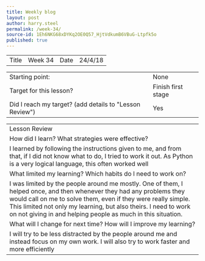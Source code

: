 ```yaml
---
title: Weekly blog
layout: post
author: harry.steel
permalink: /week-34/
source-id: 1Eh6NKG68xDYKq2OE0Q57_HjtVdkumB6VBuG-Ltpfk5o
published: true
---
```

<table>
  <tr>
    <td>Title</td>
    <td>Week 34</td>
    <td>Date</td>
    <td>24/4/18</td>
  </tr>
</table>


<table>
  <tr>
    <td>Starting point:</td>
    <td>None</td>
  </tr>
  <tr>
    <td>Target for this lesson?</td>
    <td>Finish first stage</td>
  </tr>
  <tr>
    <td>Did I reach my target? 
(add details to "Lesson Review")</td>
    <td>Yes</td>
  </tr>
</table>


<table>
  <tr>
    <td>Lesson Review</td>
  </tr>
  <tr>
    <td>How did I learn? What strategies were effective? </td>
  </tr>
  <tr>
    <td>I learned by following the instructions given to me, and from that, if I did not know what to do, I tried to work it out. As Python is a very logical language, this often worked well</td>
  </tr>
  <tr>
    <td>What limited my learning? Which habits do I need to work on? </td>
  </tr>
  <tr>
    <td>I was limited by  the people around me mostly. One of them, I helped once, and then whenever they had any problems they would call on me to solve them, even if they were really simple. This limited not only my learning, but also theirs. I need to work on not giving in and helping people as much in this situation.</td>
  </tr>
  <tr>
    <td>What will I change for next time? How will I improve my learning?</td>
  </tr>
  <tr>
    <td>I will try to be less distracted by the people around me and instead focus on my own work. I will also try to work faster and more efficiently </td>
  </tr>
</table>


